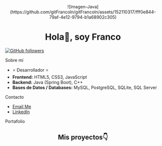 <div id="header" align="center">
![Imagen-Java](https://github.com/gitFrancoln/gitFrancoln/assets/152110317/fff0e844-79af-4e12-9794-b1a68902c305)
    <h1 align="center">Hola👋, soy Franco</h1>
</div>

[![GitHub followers](https://img.shields.io/github/followers/gitFrancoln?style=social)](https://github.com/gitFrancoln)

 Sobre mí
- ⭐ Desarrollador ⭐
- **Frontend:** HTML5, CSS3, JavaScript
- **Backend:** Java (Spring Boot), C++
- **Bases de Datos / Databases:** MySQL, PostgreSQL, SQLite, SQL Server

 Contacto

- [Email Me](mailto:franconunezdev@gmail.com)
- [LinkedIn](https://www.linkedin.com/in/franco-nu%C3%B1ez-4460272b4/)

  
 Portafolio
   <div align="center">
  <h2 align="center">Mis proyectos👇</h2>
</div>
